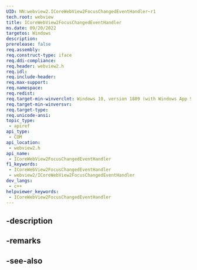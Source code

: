```yaml
---
UID: NN:webview2.ICoreWebView2FocusChangedEventHandler~r1
tech.root: webview
title: ICoreWebView2FocusChangedEventHandler
ms.date: 09/20/2022
targetos: Windows
description: 
prerelease: false
req.assembly: 
req.construct-type: iface
req.ddi-compliance: 
req.header: webview2.h
req.idl: 
req.include-header: 
req.max-support: 
req.namespace: 
req.redist: 
req.target-min-winverclnt: Windows 10, version 1809 (with Windows App SDK 1.1 or later)
req.target-min-winversvr: 
req.target-type: 
req.unicode-ansi: 
topic_type:
 - apiref
api_type:
 - COM
api_location:
 - webview2.h
api_name:
 - ICoreWebView2FocusChangedEventHandler
f1_keywords:
 - ICoreWebView2FocusChangedEventHandler
 - webview2/ICoreWebView2FocusChangedEventHandler
dev_langs:
 - c++
helpviewer_keywords:
 - ICoreWebView2FocusChangedEventHandler
---
```


## -description

## -remarks

## -see-also

